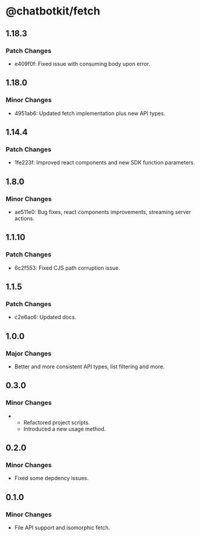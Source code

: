 # @chatbotkit/fetch

## 1.18.3

### Patch Changes

- e409f0f: Fixed issue with consuming body upon error.

## 1.18.0

### Minor Changes

- 4951ab6: Updated fetch implementation plus new API types.

## 1.14.4

### Patch Changes

- 1fe223f: Improved react components and new SDK function parameters.

## 1.8.0

### Minor Changes

- ae511e0: Bug fixes, react components improvements, streaming server actions.

## 1.1.10

### Patch Changes

- 6c2f553: Fixed CJS path corruption issue.

## 1.1.5

### Patch Changes

- c2e6ac6: Updated docs.

## 1.0.0

### Major Changes

- Better and more consistent API types, list filtering and more.

## 0.3.0

### Minor Changes

- - Refactored project scripts.
  - Introduced a new usage method.

## 0.2.0

### Minor Changes

- Fixed some depdency issues.

## 0.1.0

### Minor Changes

- File API support and isomorphic fetch.

